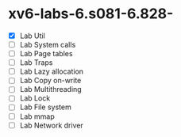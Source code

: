 # xv6-labs-6.s081-6.828-
- [x] Lab Util
- [ ] Lab System calls
- [ ] Lab Page tables
- [ ] Lab Traps
- [ ] Lab Lazy allocation
- [ ] Lab Copy on-write
- [ ] Lab Multithreading
- [ ] Lab Lock
- [ ] Lab File system
- [ ] Lab mmap
- [ ] Lab Network driver
